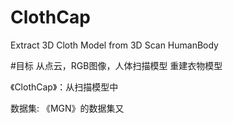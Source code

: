 # ClothCap
Extract 3D Cloth Model from 3D Scan HumanBody

#目标
从点云，RGB图像，人体扫描模型 重建衣物模型


《ClothCap》：从扫描模型中

数据集:
《MGN》的数据集又
